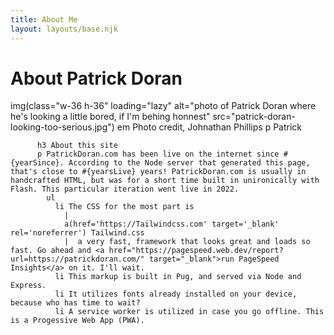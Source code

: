 ```yaml
---
title: About Me
layout: layouts/base.njk
---
```


   <h1>About Patrick Doran</h1>
          img(class="w-36 h-36" loading="lazy" alt="photo of Patrick Doran where he's looking a little bored, if I'm behing honnest" src="patrick-doran-looking-too-serious.jpg")
          em Photo credit, Johnathan Phillips
          p Patrick

          h3 About this site
          p PatrickDoran.com has been live on the internet since #{yearSince}. According to the Node server that generated this page, that's close to #{yearsLive} years! PatrickDoran.com is usually in handcrafted HTML, but was for a short time built in unironically with Flash. This particular iteration went live in 2022.
            ul 
              li The CSS for the most part is 
                |
                a(href='https://Tailwindcss.com' target='_blank' rel='noreferrer') Tailwind.css
                |  a very fast, framework that looks great and loads so fast. Go ahead and <a href="https://pagespeed.web.dev/report?url=https://patrickdoran.com/" target="_blank">run PageSpeed Insights</a> on it. I'll wait.
              li This markup is built in Pug, and served via Node and Express.
              li It utilizes fonts already installed on your device, because who has time to wait? 
              li A service worker is utilized in case you go offline. This is a Progessive Web App (PWA).

